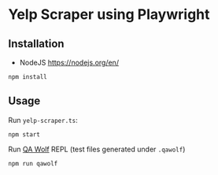 # Yelp Scraper using Playwright

## Installation

- NodeJS https://nodejs.org/en/

```shell script
npm install
```

## Usage

Run `yelp-scraper.ts`:

```shell script
npm start
```

Run [QA Wolf](https://www.qawolf.com/) REPL (test files generated under `.qawolf`)

```shell script
npm run qawolf
```
